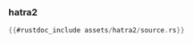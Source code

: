 ### hatra2

```rust
{{#rustdoc_include assets/hatra2/source.rs}}
```
<div class="flex-container vis_block" style="position:relative; margin-left:-75px; margin-right:-75px; display: none;">
	<object type="image/svg+xml" class="hatra2 code_panel" data="assets/hatra2/vis_code.svg"></object>
	<object type="image/svg+xml" class="hatra2 tl_panel" data="assets/hatra2/vis_timeline.svg" style="width: auto;" onmouseenter="helpers(hatra2)"></object>
</div>